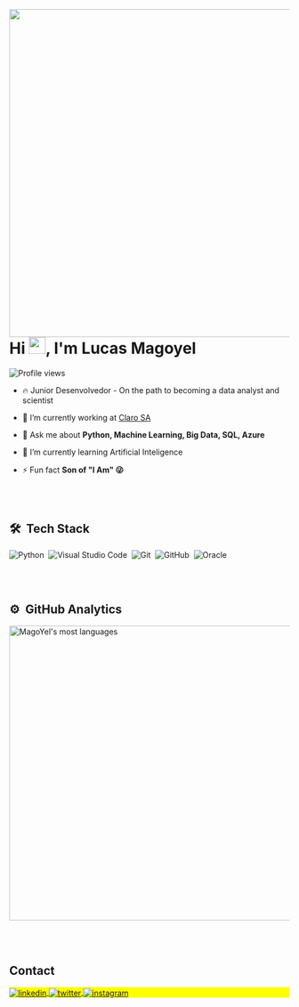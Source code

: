 <img align="right" height="590em" src="https://raw.githubusercontent.com/gist/MagoYel/fffc24bf97600600b28ecab17587057f/raw/63e35f1e43c400ee6954168963554357b1db29d2/githubcard.svg"/>
<h1 align="left">Hi <img src="https://raw.githubusercontent.com/kaueMarques/kaueMarques/master/hi.gif" height="30px">, I'm Lucas Magoyel</h1>
<p align="left"> <img src="https://komarev.com/ghpvc/?username=MagoYel&color=yellow" alt="Profile views" /> </p>

- 🔥 Junior Desenvolvedor - On the path to becoming a data analyst and scientist 

- 🔭 I’m currently working at [Claro SA](https://www.linkedin.com/company/clarobrasil/mycompany/verification/)

- 💬 Ask me about **Python, Machine Learning, Big Data, SQL, Azure**

- 🌱 I’m currently learning Artificial Inteligence

- ⚡ Fun fact **Son of "I Am" 😜**

<br><br>

## 🛠 &nbsp;Tech Stack

![Python](https://img.shields.io/badge/-Python-05122A?style=flat&logo=python)&nbsp;
![Visual Studio Code](https://img.shields.io/badge/-Visual%20Studio%20Code-05122A?style=flat&logo=visual-studio-code&logoColor=007ACC)&nbsp;
![Git](https://img.shields.io/badge/-Git-05122A?style=flat&logo=git)&nbsp;
![GitHub](https://img.shields.io/badge/-GitHub-05122A?style=flat&logo=github)&nbsp;
![Oracle](https://img.shields.io/badge/-OracleSQL-05122A?style=flat&logo=oracle)&nbsp;

<br><br>

## ⚙️ &nbsp;GitHub Analytics

<p align="left">
<img width="530em" src="https://github-readme-stats.vercel.app/api/top-langs/?username=MagoYel&layout=compact&theme=vision-friendly-dark" alt="MagoYel's most languages"/>
</p>

<br><br>

## Contact

<p align="left" style="background:yellow">
<a href="https://www.linkedin.com/in/lucasmagoyel/" target="_blank">
  <img align="center" src="https://img.shields.io/badge/-lucasmagoyel-05122A?style=flat&logo=linkedin" alt="linkedin"/>
</a>
<a href="https://twitter.com/neo_dev_" target="_blank">
  <img align="center" src="https://img.shields.io/badge/-neo-05122A?style=flat&logo=twitter" alt="twitter"/>  
</a>
<a href="https://instagram.com/lucasmagoyel" target="_blank">
 <img align="center" src="https://img.shields.io/badge/-lucasmagoyel-05122A?style=flat&logo=instagram" alt="instagram"/>
</a>
</p>

